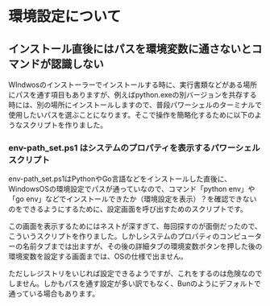 # 環境設定について
## インストール直後にはパスを環境変数に通さないとコマンドが認識しない
WIndwosのインストーラーでインストールする時に、実行書類などがある場所にパスを通す項目もありますが、例えばpython.exeの別バージョンを共存する時には、別の場所にインストールしますので、普段パワーシェルのターミナルで使用したいパスを選ぶことになります。そこで操作を簡略化するために以下のようなスクリプトを作りました。
### env-path_set.ps1 はシステムのプロパティを表示するパワーシェルスクリプト
env-path_set.ps1はPythonやGo言語などをインストールした直後に、WindowsOSの環境設定でパスが通っていなので、コマンド「python env」や「go env」などでインストールできたか（環境設定を表示）？を確認できないのをできるようにするために、設定画面を呼び出すためのスクリプトです。  

この画面を表示するためにはネストが深すぎて、毎回探すのが面倒だったので、こういうスクリプトを作りました。しかしシステムのプロパティのコンピューターの名前タブまでは出ますが、その後の詳細タブの環境変数ボタンを押した後の環境変数を設定する画面までは、OSの仕様で出ません。  

ただしレジストリをいじれば設定できるようですが、これをするのは危険なのでしません。しかもパスを通す設定が多い訳でもなく、Bunのようにデフォルトで通っている場合もあります。
